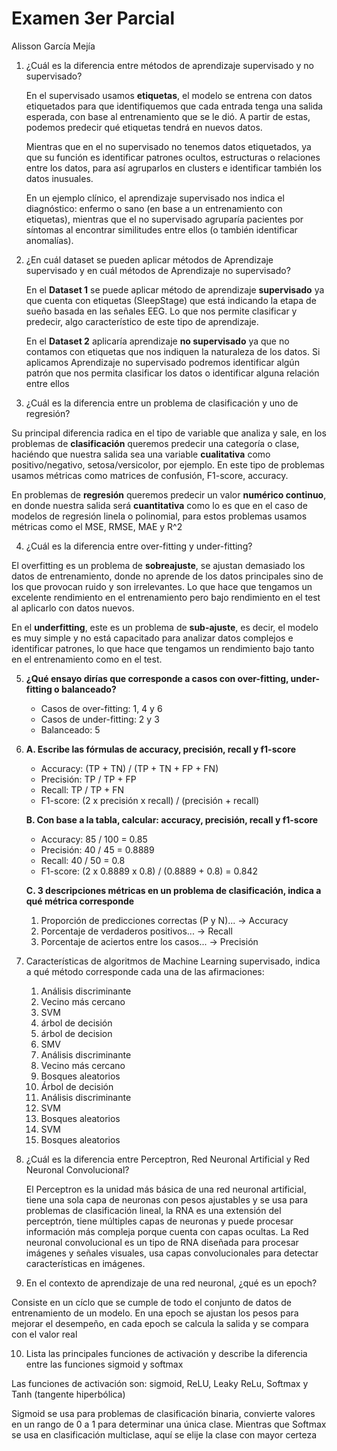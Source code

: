 # Examen 3er Parcial 
Alisson García Mejía 

1. ¿Cuál es la diferencia entre métodos de aprendizaje supervisado y no supervisado?

    En el supervisado usamos **etiquetas**, el modelo se entrena con datos etiquetados para que identifiquemos que cada entrada tenga una salida esperada, con base al entrenamiento que se le dió. A partir de estas, podemos predecir qué etiquetas tendrá en nuevos datos.
   
    Mientras que en el no supervisado no tenemos datos etiquetados, ya que su función es identificar patrones ocultos, estructuras o relaciones entre los datos, para así agruparlos en clusters e identificar también los datos inusuales.
    
    En un ejemplo clínico, el aprendizaje supervisado nos indica el diagnóstico: enfermo o sano (en base a un entrenamiento con etiquetas), mientras que el no supervisado agruparía pacientes por síntomas al encontrar similitudes entre ellos (o también identificar anomalías). 


2. ¿En cuál dataset se pueden aplicar métodos de Aprendizaje supervisado y en cuál métodos de Aprendizaje no supervisado? 

    En el **Dataset 1** se puede aplicar método de aprendizaje **supervisado** ya que cuenta con etiquetas (SleepStage) que está indicando la etapa de sueño basada en las señales EEG. 
Lo que nos permite clasificar y predecir, algo característico de este tipo de aprendizaje. 

    En el **Dataset 2** aplicaría aprendizaje **no supervisado** ya que no contamos con etiquetas que nos indiquen la naturaleza de los datos. Si aplicamos Aprendizaje no supervisado podremos identificar algún patrón que nos permita clasificar los datos o identificar alguna relación entre ellos 


3. ¿Cuál es la diferencia entre un problema de clasificación y uno de regresión? 

Su principal diferencia radica en el tipo de variable que analiza y sale, en los problemas de **clasificación** queremos predecir una categoría o clase, haciéndo que nuestra salida sea una variable **cualitativa** como positivo/negativo, setosa/versicolor, por ejemplo. En este tipo de problemas usamos métricas como matrices de confusión, F1-score, accuracy.

En problemas de **regresión** queremos predecir un valor **numérico continuo**, en donde nuestra salida será **cuantitativa** como lo es que en el caso de modelos de regresión linela o polinomial, para estos problemas usamos métricas como el MSE, RMSE, MAE y R^2 


4. ¿Cuál es la diferencia entre over-fitting y under-fitting? 

El overfitting es un problema de **sobreajuste**, se ajustan demasiado los datos de entrenamiento, donde no aprende de los datos principales sino de los que provocan ruido y son irrelevantes. Lo que hace que tengamos un excelente rendimiento en el entrenamiento pero bajo rendimiento en el test al aplicarlo con datos nuevos. 

En el **underfitting**, este es un problema de **sub-ajuste**, es decir, el modelo es muy simple y no está capacitado para analizar datos complejos e identificar patrones, lo que hace que tengamos un rendimiento bajo tanto en el entrenamiento como en el test. 


5. **¿Qué ensayo dirías que corresponde a casos con over-fitting, under-fitting o balanceado?**
    * Casos de over-fitting: 1, 4 y 6 
    * Casos de under-fitting: 2 y 3 
    * Balanceado: 5 

6. **A. Escribe las fórmulas de accuracy, precisión, recall y f1-score**
    
    * Accuracy: (TP + TN) / (TP + TN + FP + FN)
    * Precisión: TP / TP + FP 
    * Recall: TP / TP + FN 
    * F1-score: (2 x precisión x recall) / (precisión + recall)

    **B. Con base a la tabla, calcular: accuracy, precisión, recall y f1-score**
        
    * Accuracy: 85 / 100 = 0.85
    * Precisión: 40 / 45 = 0.8889
    * Recall: 40 / 50 = 0.8 
    * F1-score: (2 x 0.8889 x 0.8) / (0.8889 + 0.8) = 0.842 
            
    **C. 3 descripciones métricas en un problema de clasificación, indica a qué métrica corresponde**
    1. Proporción de predicciones correctas (P y N)... -> Accuracy 
    2. Porcentaje de verdaderos positivos... -> Recall
    3. Porcentaje de aciertos entre los casos... -> Precisión
   

7. Características de algoritmos de Machine Learning supervisado, indica a qué método corresponde cada una de las afirmaciones: 

   1. Análisis discriminante
   2. Vecino más cercano
   3. SVM
   4. árbol de decisión
   5. árbol de decision
   6. SMV
   7. Análisis discriminante
   8. Vecino más cercano
   9. Bosques aleatorios
   10. Árbol de decisión
   11. Análisis discriminante
   12. SVM
   13. Bosques aleatorios
   14. SVM
   15. Bosques aleatorios


8. ¿Cuál es la diferencia entre Perceptron, Red Neuronal Artificial y Red Neuronal Convolucional? 

    El Perceptron es la unidad más básica de una red neuronal artificial, tiene una sola capa de neuronas con pesos ajustables y se usa para problemas de clasificación lineal, la RNA es una extensión del perceptrón, tiene múltiples capas de neuronas y puede procesar información más compleja porque cuenta con capas ocultas. La Red neuronal convolucional es un tipo de RNA diseñada para procesar imágenes y señales visuales, usa capas convolucionales para detectar características en imágenes. 


9. En el contexto de aprendizaje de una red neuronal, ¿qué es un epoch? 

Consiste en un cíclo que se cumple de todo el conjunto de datos de entrenamiento de un modelo. En una epoch se ajustan los pesos para mejorar el desempeño, en cada epoch se calcula la salida y se compara con el valor real 

10. Lista las principales funciones de activación y describe la diferencia entre las funciones sigmoid y softmax

Las funciones de activación son: sigmoid, ReLU, Leaky ReLu, Softmax y Tanh (tangente hiperbólica)

Sigmoid se usa para problemas de clasificación binaria, convierte valores en un rango de 0 a 1 para determinar una única clase. Mientras que Softmax se usa en clasificación multiclase, aquí se elije la clase con mayor certeza
